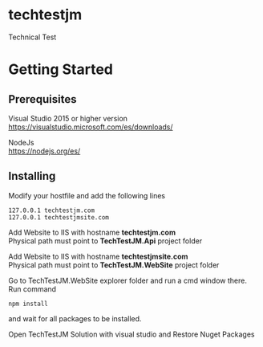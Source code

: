 # techtestjm


Technical Test
# Getting Started


## Prerequisites

Visual Studio 2015 or higher version  
https://visualstudio.microsoft.com/es/downloads/

NodeJs  
https://nodejs.org/es/

## Installing

Modify your hostfile and add the following lines
```
127.0.0.1 techtestjm.com
127.0.0.1 techtestjmsite.com
```

Add Website to IIS with hostname **techtestjm.com**  
Physical path must point to **TechTestJM.Api** project folder


Add Website to IIS with hostname **techtestjmsite.com**  
Physical path must point to **TechTestJM.WebSite** project folder

Go to TechTestJM.WebSite explorer folder and run a cmd window there.  
Run command 
```
npm install
```
and wait for all packages to be installed.

Open TechTestJM Solution with visual studio and Restore Nuget Packages

